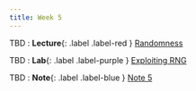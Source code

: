 ```yaml
---
title: Week 5
---
```


TBD
: **Lecture**{: .label .label-red } [Randomness](#)

TBD 
: **Lab**{: .label .label-purple } [Exploiting RNG](#)

TBD 
: **Note**{: .label .label-blue } [Note 5](#)
